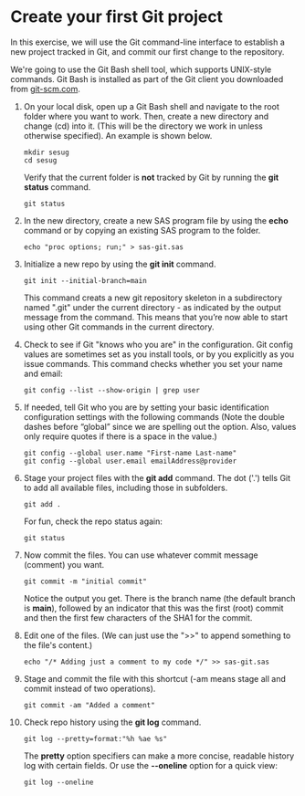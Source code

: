 # Create your first Git project

In this exercise, we will use the Git command-line interface to establish a new project tracked in Git, and commit our first change to the repository.

We're going to use the Git Bash shell tool, which supports UNIX-style commands. Git Bash is installed as part of the Git client you downloaded from [git-scm.com](https://git-scm.com).

1. On your local disk, open up a Git Bash shell and navigate to the root folder where you want to work. Then, create a new directory and change (cd) into it. (This will be the directory we work in unless otherwise specified). An example is shown below.
   ```
   mkdir sesug
   cd sesug
   ```

   Verify that the current folder is **not** tracked by Git by running the **git status** command.
    ```
    git status
    ```
 
2. In the new directory, create a new SAS program file by using the **echo** command or by copying an existing SAS program to the folder.
   ```
   echo "proc options; run;" > sas-git.sas
   ```

3. Initialize a new repo by using the **git init** command.
   ```
   git init --initial-branch=main
   ```

   This command creats a new git repository skeleton in a subdirectory named ".git" under the current directory - as indicated by the output message from the command. This means that you’re now able to start using other Git commands in the current directory.

4. Check to see if Git "knows who you are" in the configuration. Git config values are sometimes set as you install tools, or by you explicitly as you issue commands. This command checks whether you set your name and email:
   ```
   git config --list --show-origin | grep user
   ```

5. If needed, tell Git who you are by setting your basic identification configuration settings with the following commands (Note the double dashes before “global” since we are spelling out the option. Also, values only require quotes if there is a space in the value.)
   ```
   git config --global user.name "First-name Last-name"
   git config --global user.email emailAddress@provider
   ```

6. Stage your project files with the **git add** command. The dot ('.') tells Git to add all available files, including those in subfolders.
   ```
   git add .
   ```
   For fun, check the repo status again:
   ```
   git status
   ```

7. Now commit the files. You can use whatever commit message (comment) you want.
   ```
   git commit -m "initial commit"
   ```

   Notice the output you get. There is the branch name (the default branch is **main**), followed by an indicator that this was the first (root) commit and then the first few characters of the SHA1 for the commit.

8. Edit one of the files. (We can just use the ">>" to append something to the file's content.)
   ```
   echo "/* Adding just a comment to my code */" >> sas-git.sas

9. Stage and commit the file with this shortcut (-am means stage all and commit instead of two operations).
   ```
   git commit -am "Added a comment"
   ```

10. Check repo history using the **git log** command.
    ```
    git log --pretty=format:"%h %ae %s"
    ```
    The **pretty** option specifiers can make a more concise, readable history log with certain fields. Or use the **--oneline** option for a quick view:
    ```
    git log --oneline
    ```
